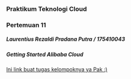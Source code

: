 
### Praktikum Teknologi Cloud

### Pertemuan 11

##### Laurentius Rezaldi Pradana Putra / 175410043

##### Getting Started Alibaba Cloud

[Ini link buat tugas kelompoknya ya Pak :)](https://github.com/andrianto69/tcc/tree/master/minggu-11)
